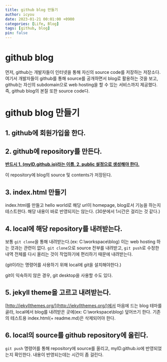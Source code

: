 ```yaml
---
title: github blog 만들기
author: icyou
date: 2023-01-21 00:01:00 +0900
categories: [Life, Blog]
tags: [github, blog]
pin: false
---
```


# github blog
먼저, github는 개발자들이 인터넷을 통해 자신의 source code를 저장하는 저장소다.
여기서 개발자들이 github를 통해 source를 공개하면서 blog로 활용하는 것을 보고, github는 자신의 subdomain으로 web hosting을 할 수 있는 서비스까지 제공했다.
즉, github blog의 본질 또한 source code다.

# github blog 만들기
## 1. github에 회원가입을 한다.

## 2. github에 repository를 만든다. 
[**반드시 1. (myID.github.io)라는 이름, 2. public 설정으로 생성해야 한다.**]() 

이 repository에 blog의 source 및 contents가 저장된다.

## 3. index.html 만들기
index.html를 만들고 hello world로 해당 url이 homepage, blog로서 기능을 하는지 테스트한다. 해당 내용이 바로 반영되지는 않는다. (30분에서 1시간은 걸리는 것 같다.)

## 4. local에 해당 repository를 내려받는다. 
보통 `git clone`을 통해 내려받는다.(ex: C:\workspace\blog) 이는 web hosting 하는 것과는 관련이 없다. `git clone`으로 source 전부를 내려받고, `git push`로 수정한 내역 전체를 다시 올리는 것이 작업하기에 편리하기 때문에 내려받는다. 

(git이라는 명령어를 사용하기 위해 local에 git을 설치해야한다.)

git이 익숙하지 않은 경우, git desktop을 사용할 수도 있다.

## 5. jekyll theme을 고르고 내려받는다.  
[http://jekyllthemes.org/](http://jekyllthemes.org/)에서 마음에 드는 blog 테마를 골라, local에서 blog를 내려받은 곳에(ex: C:\workspace\blog) 덮어쓰기 한다. 기존의 테스트용 index.html(+ readme.md)은 삭제되어야 한다. 

## 6. local의 source를 github repository에 올린다.
`git push` 명령어를 통해 repository에 source를 올리고, myID.github.io에 반영되었는지 확인한다. 내용이 반영되는데는 시간이 좀 걸린다.